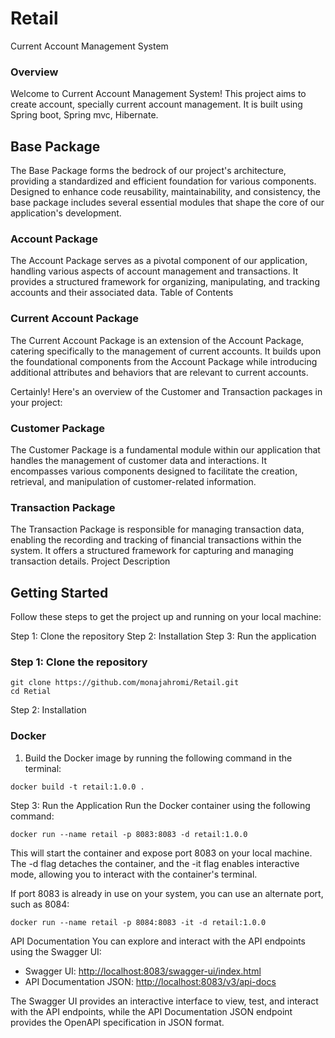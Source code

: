 # Retail
Current Account Management System


### Overview
Welcome to Current Account Management System! 
This project aims to create account, specially current account management.
It is built using Spring boot, Spring mvc, Hibernate.

## Base Package
The Base Package forms the bedrock of our project's architecture, providing a standardized and efficient foundation for various components. Designed to enhance code reusability, maintainability, and consistency, the base package includes several essential modules that shape the core of our application's development.

### Account Package
The Account Package serves as a pivotal component of our application, handling various aspects of account management and transactions. It provides a structured framework for organizing, manipulating, and tracking accounts and their associated data.
Table of Contents
### Current Account Package
The Current Account Package is an extension of the Account Package, catering specifically to the management of current accounts. It builds upon the foundational components from the Account Package while introducing additional attributes and behaviors that are relevant to current accounts.


Certainly! Here's an overview of the Customer and Transaction packages in your project:

### Customer Package
The Customer Package is a fundamental module within our application that handles the management of customer data and interactions. It encompasses various components designed to facilitate the creation, retrieval, and manipulation of customer-related information.

### Transaction Package
The Transaction Package is responsible for managing transaction data, enabling the recording and tracking of financial transactions within the system. It offers a structured framework for capturing and managing transaction details.
Project Description

## Getting Started
Follow these steps to get the project up and running on your local machine:

Step 1: Clone the repository
Step 2: Installation
Step 3: Run the application


### Step 1: Clone the repository
```shell
git clone https://github.com/monajahromi/Retail.git
cd Retial
```

Step 2: Installation

### Docker

1. Build the Docker image by running the following command in the terminal:
```shell
docker build -t retail:1.0.0 .
```

Step 3: Run the Application
Run the Docker container using the following command:

```shell
docker run --name retail -p 8083:8083 -d retail:1.0.0

```

This will start the container and expose port 8083 on your local machine.
The -d flag detaches the container, 
and the -it flag enables interactive mode,
allowing you to interact with the container's terminal.

If port 8083 is already in use on your system, you can use an alternate port, such as 8084:
```shell
docker run --name retail -p 8084:8083 -it -d retail:1.0.0

```

API Documentation
You can explore and interact with the API endpoints using the Swagger UI:


- Swagger UI: [http://localhost:8083/swagger-ui/index.html](http://localhost:8083/swagger-ui/index.html)
- API Documentation JSON: [http://localhost:8083/v3/api-docs](http://localhost:8083/v3/api-docs)

The Swagger UI provides an interactive interface to view, test, and interact with the API endpoints, while the API Documentation JSON endpoint provides the OpenAPI specification in JSON format.

